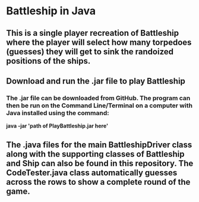 # Battleship in Java
## This is a single player recreation of Battleship where the player will select how many torpedoes (guesses) they will get to sink the randoized positions of the ships.

## Download and run the .jar file to play Battleship
### The .jar file can be downloaded from GitHub. The program can then be run on the Command Line/Terminal on a computer with Java installed using the command: 
**java -jar 'path of PlayBattleship.jar here'**

## The .java files for the main BattleshipDriver class along with the supporting classes of Battleship and Ship can also be found in this repository. The CodeTester.java class automatically guesses across the rows to show a complete round of the game.
